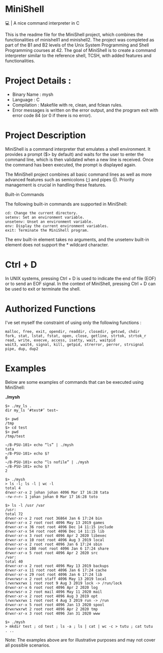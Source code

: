 # MiniShell
💻 | A nice command interpreter in C

This is the readme file for the MiniShell project, which combines the functionalities of minishell1 and minishell2. The project was completed as part of the B1 and B2 levels of the Unix System Programming and Shell Programming courses at 42. The goal of MiniShell is to create a command interpreter similar to the reference shell, TCSH, with added features and functionalities.

# Project Details :
- Binary Name : mysh
- Language : C
- Compilation : Makefile with re, clean, and fclean rules.
- Error messages is written on the error output, and the program exit with error code 84 (or 0 if there is no error).
  
# Project Description

MiniShell is a command interpreter that emulates a shell environment. It provides a prompt ($> by default) and waits for the user to enter the command line, which is then validated when a new line is received. Once the command has been executed, the prompt is displayed again.

The MiniShell project combines all basic command lines as well as more advanced features such as semicolons (;) and pipes (|). Priority management is crucial in handling these features.

Built-in Commands

The following built-in commands are supported in MiniShell:

    cd: Change the current directory.
    setenv: Set an environment variable.
    unsetenv: Unset an environment variable.
    env: Display the current environment variables.
    exit: Terminate the MiniShell program.

The env built-in element takes no arguments, and the unsetenv built-in element does not support the * wildcard character.

# Ctrl + D

In UNIX systems, pressing Ctrl + D is used to indicate the end of file (EOF) or to send an EOF signal. In the context of MiniShell, pressing Ctrl + D can be used to exit or terminate the shell.

# Authorized Functions

I've set myself the constraint of using only the following functions :

    malloc, free, exit, opendir, readdir, closedir, getcwd, chdir
    fork, stat, lstat, fstat, open, close, getline, strtok, strtok_r
    read, write, execve, access, isatty, wait, waitpid
    wait3, wait4, signal, kill, getpid, strerror, perror, strsignal
    pipe, dup, dup2


# Examples

Below are some examples of commands that can be executed using MiniShell:

**./mysh**

```
$> ./my_ls .
dir my_ls ‘#test#’ test~
```

```
$> pwd
/tmp
$> cd test
$> pwd
/tmp/test
```
```
∼/B-PSU-101> echo “ls” | ./mysh
tata
∼/B-PSU-101> echo $?
0
∼/B-PSU-101> echo “ls nofile” | ./mysh
∼/B-PSU-101> echo $?
2
```

```
$> ./mysh
> ls -l; ls -l | wc -l
total 4
drwxr-xr-x 2 johan johan 4096 Mar 17 16:28 tata
-rw-r–r– 1 johan johan 0 Mar 17 16:28 toto
```

```
$> ls -l /usr /var
/usr:
total 72
drwxr-xr-x 2 root root 36864 Jan 6 17:24 bin
drwxr-xr-x 2 root root 4096 May 13 2019 games
drwxr-xr-x 36 root root 4096 Dec 14 11:15 include
drwxr-xr-x 54 root root 4096 Dec 14 11:15 lib
drwxr-xr-x 3 root root 4096 Apr 2 2020 libexec
drwxr-xr-x 10 root root 4096 Aug 3 2019 local
drwxr-xr-x 2 root root 4096 Jan 6 17:24 sbin
drwxr-xr-x 108 root root 4096 Jan 6 17:24 share
drwxr-xr-x 5 root root 4096 Apr 2 2020 src
/var:
total 40
drwxr-xr-x 2 root root 4096 May 13 2019 backups
drwxr-xr-x 11 root root 4096 Jan 6 17:24 cache
drwxr-xr-x 29 root root 4096 Jan 6 17:24 lib
drwxrwsr-x 2 root staff 4096 May 13 2019 local
lrwxrwxrwx 1 root root 9 Aug 3 2019 lock -> /run/lock
drwxr-xr-x 6 root root 4096 Apr 2 2020 log
drwxrwsr-x 2 root mail 4096 May 11 2020 mail
drwxr-xr-x 2 root root 4096 Aug 3 2019 opt
lrwxrwxrwx 1 root root 4 Aug 3 2019 run -> /run
drwxr-xr-x 5 root root 4096 Jan 13 2020 spool
drwxrwxrwt 2 root root 4096 Apr 2 2020 tmp
drwxr-xr-x 3 root root 4096 Jan 31 2020 www
```

```
$> ./mysh
> mkdir test ; cd test ; ls -a ; ls | cat | wc -c > tutu ; cat tutu
. ..
```
Note: The examples above are for illustrative purposes and may not cover all possible scenarios.
